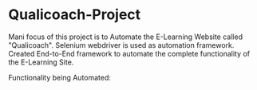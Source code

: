 # Qualicoach-Project

Mani focus of this project is to Automate the E-Learning Website called "Qualicoach". Selenium webdriver is used as automation framework. Created End-to-End framework to automate the complete functionality of the E-Learning Site.

Functionality being Automated:
